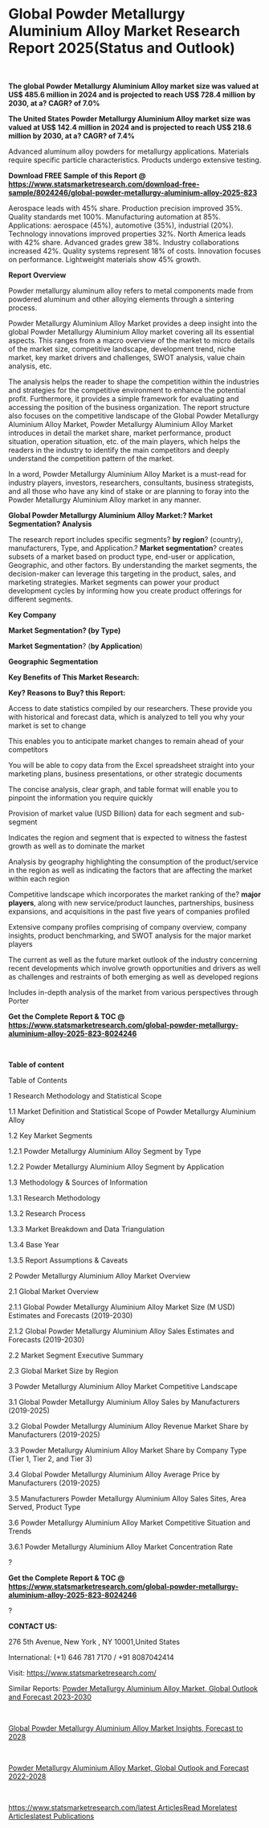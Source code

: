 <h1>Global Powder Metallurgy Aluminium Alloy Market Research Report 2025(Status and Outlook)</h1><br/><p><strong>The global Powder Metallurgy Aluminium Alloy market size was valued at US$ 485.6 million in 2024 and is projected to reach US$ 728.4 million by 2030, at a? <strong>CAGR</strong>? of 7.0%</strong></p>
 
 
 
 <p><strong>The United States Powder Metallurgy Aluminium Alloy market size was valued at US$ 142.4 million in 2024 and is projected to reach US$ 218.6 million by 2030, at a? <strong>CAGR</strong>? of 7.4%</strong></p>
 
 
 
 <p>Advanced aluminum alloy powders for metallurgy applications. Materials require specific particle characteristics. Products undergo extensive testing.</p>
 
 
 
 <p><strong>Download FREE Sample of this Report @ <a href="https://www.statsmarketresearch.com/download-free-sample/8024246/global-powder-metallurgy-aluminium-alloy-2025-823">https://www.statsmarketresearch.com/download-free-sample/8024246/global-powder-metallurgy-aluminium-alloy-2025-823</a></strong></p>
 
 
 
 <p>Aerospace leads with 45% share. Production precision improved 35%. Quality standards met 100%. Manufacturing automation at 85%. Applications: aerospace (45%), automotive (35%), industrial (20%). Technology innovations improved properties 32%. North America leads with 42% share. Advanced grades grew 38%. Industry collaborations increased 42%. Quality systems represent 18% of costs. Innovation focuses on performance. Lightweight materials show 45% growth.</p>
 
 
 
 <p><strong>Report Overview</strong></p>
 
 
 
 <p>Powder metallurgy aluminum alloy refers to metal components made from powdered aluminum and other alloying elements through a sintering process.</p>
 
 
 
 <p>Powder Metallurgy Aluminium Alloy Market provides a deep insight into the global Powder Metallurgy Aluminium Alloy market covering all its essential aspects. This ranges from a macro overview of the market to micro details of the market size, competitive landscape, development trend, niche market, key market drivers and challenges, SWOT analysis, value chain analysis, etc.</p>
 
 
 
 <p>The analysis helps the reader to shape the competition within the industries and strategies for the competitive environment to enhance the potential profit. Furthermore, it provides a simple framework for evaluating and accessing the position of the business organization. The report structure also focuses on the competitive landscape of the Global Powder Metallurgy Aluminium Alloy Market, Powder Metallurgy Aluminium Alloy Market introduces in detail the market share, market performance, product situation, operation situation, etc. of the main players, which helps the readers in the industry to identify the main competitors and deeply understand the competition pattern of the market.</p>
 
 
 
 <p>In a word, Powder Metallurgy Aluminium Alloy Market is a must-read for industry players, investors, researchers, consultants, business strategists, and all those who have any kind of stake or are planning to foray into the Powder Metallurgy Aluminium Alloy market in any manner.</p>
 
 
 
 <p><strong>Global Powder Metallurgy Aluminium Alloy Market:? Market Segmentation? Analysis</strong></p>
 
 
 
 <p>The research report includes specific segments? <strong>by region</strong>? (country), manufacturers, Type, and Application.? <strong>Market segmentation</strong>? creates subsets of a market based on product type, end-user or application, Geographic, and other factors. By understanding the market segments, the decision-maker can leverage this targeting in the product, sales, and marketing strategies. Market segments can power your product development cycles by informing how you create product offerings for different segments.</p>
 
 
 
 <p><strong>Key Company</strong></p>
 
 
 
 <p><strong>Market Segmentation? (by Type)</strong></p>
 
 
 
 <p><strong>Market Segmentation</strong>? (<strong><strong>by Application</strong></strong>)</p>
 
 
 
 <p><strong>Geographic Segmentation</strong></p>
 
 
 
 <p><strong>Key Benefits of This Market Research:</strong></p>
 
 
 
 <p><strong>Key? <strong>Reasons to Buy</strong>? this Report:</strong></p>
 
 
 
 <p>Access to date statistics compiled by our researchers. These provide you with historical and forecast data, which is analyzed to tell you why your market is set to change</p>
 
 
 
 <p>This enables you to anticipate market changes to remain ahead of your competitors</p>
 
 
 
 <p>You will be able to copy data from the Excel spreadsheet straight into your marketing plans, business presentations, or other strategic documents</p>
 
 
 
 <p>The concise analysis, clear graph, and table format will enable you to pinpoint the information you require quickly</p>
 
 
 
 <p>Provision of market value (USD Billion) data for each segment and sub-segment</p>
 
 
 
 <p>Indicates the region and segment that is expected to witness the fastest growth as well as to dominate the market</p>
 
 
 
 <p>Analysis by geography highlighting the consumption of the product/service in the region as well as indicating the factors that are affecting the market within each region</p>
 
 
 
 <p>Competitive landscape which incorporates the market ranking of the? <strong><strong>major players</strong></strong>, along with new service/product launches, partnerships, business expansions, and acquisitions in the past five years of companies profiled</p>
 
 
 
 <p>Extensive company profiles comprising of company overview, company insights, product benchmarking, and SWOT analysis for the major market players</p>
 
 
 
 <p>The current as well as the future market outlook of the industry concerning recent developments which involve growth opportunities and drivers as well as challenges and restraints of both emerging as well as developed regions</p>
 
 
 
 <p>Includes in-depth analysis of the market from various perspectives through Porter</p>
 
 
 
 <div><b>Get the Complete Report & TOC @ <a href="https://www.statsmarketresearch.com/global-powder-metallurgy-aluminium-alloy-2025-823-8024246">https://www.statsmarketresearch.com/global-powder-metallurgy-aluminium-alloy-2025-823-8024246</a></b></div>
 
 
 
 <p><br />
 
 <b>Table of content</b></p>
 
 
 
 <p>Table of Contents<br />
 
 1 Research Methodology and Statistical Scope<br />
 
 1.1 Market Definition and Statistical Scope of Powder Metallurgy Aluminium Alloy<br />
 
 1.2 Key Market Segments<br />
 
 1.2.1 Powder Metallurgy Aluminium Alloy Segment by Type<br />
 
 1.2.2 Powder Metallurgy Aluminium Alloy Segment by Application<br />
 
 1.3 Methodology & Sources of Information<br />
 
 1.3.1 Research Methodology<br />
 
 1.3.2 Research Process<br />
 
 1.3.3 Market Breakdown and Data Triangulation<br />
 
 1.3.4 Base Year<br />
 
 1.3.5 Report Assumptions & Caveats<br />
 
 2 Powder Metallurgy Aluminium Alloy Market Overview<br />
 
 2.1 Global Market Overview<br />
 
 2.1.1 Global Powder Metallurgy Aluminium Alloy Market Size (M USD) Estimates and Forecasts (2019-2030)<br />
 
 2.1.2 Global Powder Metallurgy Aluminium Alloy Sales Estimates and Forecasts (2019-2030)<br />
 
 2.2 Market Segment Executive Summary<br />
 
 2.3 Global Market Size by Region<br />
 
 3 Powder Metallurgy Aluminium Alloy Market Competitive Landscape<br />
 
 3.1 Global Powder Metallurgy Aluminium Alloy Sales by Manufacturers (2019-2025)<br />
 
 3.2 Global Powder Metallurgy Aluminium Alloy Revenue Market Share by Manufacturers (2019-2025)<br />
 
 3.3 Powder Metallurgy Aluminium Alloy Market Share by Company Type (Tier 1, Tier 2, and Tier 3)<br />
 
 3.4 Global Powder Metallurgy Aluminium Alloy Average Price by Manufacturers (2019-2025)<br />
 
 3.5 Manufacturers Powder Metallurgy Aluminium Alloy Sales Sites, Area Served, Product Type<br />
 
 3.6 Powder Metallurgy Aluminium Alloy Market Competitive Situation and Trends<br />
 
 3.6.1 Powder Metallurgy Aluminium Alloy Market Concentration Rate<br />
 
 ? </p>
 
 
 
 <div><b>Get the Complete Report & TOC @ <a href="https://www.statsmarketresearch.com/global-powder-metallurgy-aluminium-alloy-2025-823-8024246">https://www.statsmarketresearch.com/global-powder-metallurgy-aluminium-alloy-2025-823-8024246</a></b></div>
 
 
 
 <p>? </p>
 
 
 
 <p><b>CONTACT US:</b><br />
 
 276 5th Avenue, New York , NY 10001,United States<br />
 
 International: (+1) 646 781 7170 / +91 8087042414<br />
 
 Visit: <a href="https://www.statsmarketresearch.com/">https://www.statsmarketresearch.com/</a><br />
 
 Similar Reports: <a href="https://www.statsmarketresearch.com/global-powder-metallurgy-aluminium-alloy-2025-823-8024246">Powder Metallurgy Aluminium Alloy Market, Global Outlook and Forecast 2023-2030</a><br />
 
 <br />
 
 <a href="https://www.statsmarketresearch.com/global-powder-metallurgy-aluminium-alloy-2025-823-8024246">Global Powder Metallurgy Aluminium Alloy Market Insights, Forecast to 2028</a><br />
 
 <br />
 
 <a href="https://www.statsmarketresearch.com/global-powder-metallurgy-aluminium-alloy-2025-823-8024246">Powder Metallurgy Aluminium Alloy Market, Global Outlook and Forecast 2022-2028</a><br />
 
 <br />
 
 <a href="https://gyeongbokgung.com">https://www.statsmarketresearch.com/</a><a href="https://hallyeomaritime.com">latest Articles</a><a href="https://jingwansa.com">Read More</a><a href="https://nguoiviet.jp/">latest Articles</a><a href="https://www.intelmarketresearch.com/">latest Publications</a></p>